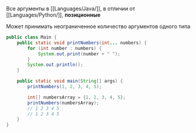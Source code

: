 Все аргументы в [[Languages/Java/]], в отличии от [[Languages/Python/]], **позиционные**

Может принимать неограниченное количество аргументов одного типа
```java
public class Main {
    public static void printNumbers(int... numbers) {
        for (int number : numbers) {
            System.out.print(number + " ");
        }
        System.out.println();
    }

    public static void main(String[] args) {
        printNumbers(1, 2, 3, 4, 5);

        int[] numbersArray = {1, 2, 3, 4, 5};
        printNumbers(numbersArray);
        // 1 2 3 4 5
        // 1 2 3 4 5
    }
}
```
